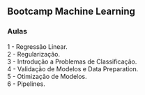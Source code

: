 ## Bootcamp Machine Learning
### Aulas

1 - Regressão Linear.  
2 - Regularização.  
3 - Introdução a Problemas de Classificação.  
4 - Validação de Modelos e Data Preparation.  
5 - Otimização de Modelos.  
6 - Pipelines.

